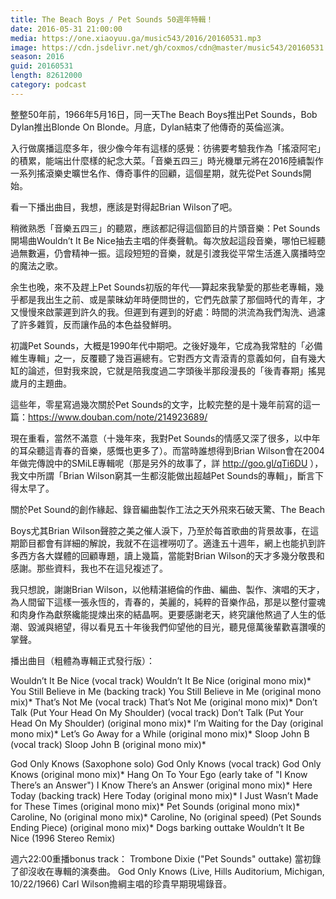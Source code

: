 ```yaml
---
title: The Beach Boys / Pet Sounds 50週年特輯！
date: 2016-05-31 21:00:00
media: https://one.xiaoyuu.ga/music543/2016/20160531.mp3
image: https://cdn.jsdelivr.net/gh/coxmos/cdn@master/music543/20160531.jpg
season: 2016
guid: 20160531
length: 82612000
category: podcast
---
```


整整50年前，1966年5月16日，同一天The Beach Boys推出Pet Sounds，Bob Dylan推出Blonde On Blonde。月底，Dylan結束了他傳奇的英倫巡演。

入行做廣播這麼多年，很少像今年有這樣的感覺：彷彿要考驗我作為「搖滾阿宅」的積累，能端出什麼樣的紀念大菜。「音樂五四三」時光機單元將在2016陸續製作一系列搖滾樂史曠世名作、傳奇事件的回顧，這個星期，就先從Pet Sounds開始。

看一下播出曲目，我想，應該是對得起Brian Wilson了吧。

稍微熟悉「音樂五四三」的聽眾，應該都記得這個節目的片頭音樂：Pet Sounds開場曲Wouldn’t It Be Nice抽去主唱的伴奏聲軌。每次放起這段音樂，哪怕已經聽過無數遍，仍會精神一振。這段短短的音樂，就是引渡我從平常生活進入廣播時空的魔法之歌。

余生也晚，來不及趕上Pet Sounds初版的年代──算起來我摯愛的那些老專輯，幾乎都是我出生之前、或是蒙昧幼年時便問世的，它們先啟蒙了那個時代的青年，才又慢慢來啟蒙遲到許久的我。但遲到有遲到的好處：時間的洪流為我們淘洗、過濾了許多雜質，反而讓作品的本色益發鮮明。

初識Pet Sounds，大概是1990年代中期吧。之後好幾年，它成為我常駐的「必備維生專輯」之一，反覆聽了幾百遍總有。它對西方文青滾青的意義如何，自有幾大缸的論述，但對我來說，它就是陪我度過二字頭後半那段漫長的「後青春期」搖晃歲月的主題曲。

這些年，零星寫過幾次關於Pet Sounds的文字，比較完整的是十幾年前寫的這一篇：https://www.douban.com/note/214923689/

現在重看，當然不滿意（十幾年來，我對Pet Sounds的情感又深了很多，以中年的耳朵聽這青春的音樂，感慨也更多了）。而當時誰想得到Brian Wilson會在2004年做完傳說中的SMiLE專輯呢（那是另外的故事了，詳 http://goo.gl/qTi6DU ），我文中所謂「Brian Wilson窮其一生都沒能做出超越Pet Sounds的專輯」，斷言下得太早了。

關於Pet Sound的創作緣起、錄音編曲製作工法之天外飛來石破天驚、The Beach

Boys尤其Brian Wilson聲腔之美之催人淚下，乃至於每首歌曲的背景故事，在這期節目都會有詳細的解說，我就不在這裡嘮叨了。適逢五十週年，網上也能扒到許多西方各大媒體的回顧專題，讀上幾篇，當能對Brian Wilson的天才多幾分敬畏和感謝。那些資料，我也不在這兒複述了。

我只想說，謝謝Brian Wilson，以他精湛絕倫的作曲、編曲、製作、演唱的天才，為人間留下這樣一張永恆的，青春的，美麗的，純粹的音樂作品，那是以整付靈魂和肉身作為獻祭纔能提煉出來的結晶啊。更要感謝老天，終究讓他熬過了人生的低潮、毀滅與絕望，得以看見五十年後我們仰望他的目光，聽見億萬後輩歡喜讚嘆的掌聲。

播出曲目（粗體為專輯正式發行版）：

Wouldn’t It Be Nice (vocal track)
Wouldn’t It Be Nice (original mono mix)*
You Still Believe in Me (backing track)
You Still Believe in Me (original mono mix)* 
That’s Not Me (vocal track)
That’s Not Me (original mono mix)*
Don’t Talk (Put Your Head On My Shoulder) (vocal track)
Don’t Talk (Put Your Head On My Shoulder) (original mono mix)*
I’m Waiting for the Day (original mono mix)*
Let’s Go Away for a While (original mono mix)*
Sloop John B (vocal track)
Sloop John B (original mono mix)*

God Only Knows (Saxophone solo)
God Only Knows (vocal track)
God Only Knows (original mono mix)*
Hang On To Your Ego (early take of "I Know There’s an Answer")
I Know There’s an Answer (original mono mix)*
Here Today (backing track)
Here Today (original mono mix)*
I Just Wasn’t Made for These Times (original mono mix)*
Pet Sounds (original mono mix)*
Caroline, No (original mono mix)*
Caroline, No (original speed)
(Pet Sounds Ending Piece) (original mono mix)*
Dogs barking outtake
Wouldn’t It Be Nice (1996 Stereo Remix)

週六22:00重播bonus track：
Trombone Dixie ("Pet Sounds" outtake) 當初錄了卻沒收在專輯的演奏曲。
God Only Knows (Live, Hills Auditorium, Michigan, 10/22/1966) Carl Wilson擔綱主唱的珍貴早期現場錄音。
